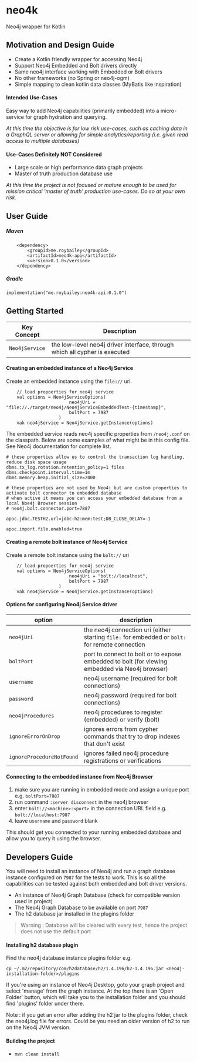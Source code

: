 # neo4k

Neo4j wrapper for Kotlin


## Motivation and Design Guide

* Create a Kotlin friendly wrapper for accessing Neo4j
* Support Neo4j Embedded and Bolt drivers directly
* Same neo4j interface working with Embedded or Bolt drivers
* No other frameworks (no Spring or neo4j-ogm)
* Simple mapping to clean kotlin data classes (MyBatis like inspiration)

#### Intended Use-Cases

Easy way to add Neo4j capabilities (primarily embedded) into a micro-service for graph hydration and querying. 

_At this time the objective is for low risk use-cases, such as caching data in a GraphQL server
or allowing for simple analytics/reporting (i.e. given read access to multiple databases)_

#### Use-Cases Definitely NOT Considered

* Large scale or high performance data graph projects
* Master of truth production database use

_At this time the project is not focused or mature enough to be used for mission critical
'master of truth' production use-cases.  Do so at your own risk._


## User Guide

##### Maven 

```
    <dependency>
        <groupId>me.roybailey</groupId>
        <artifactId>neo4k-api</artifactId>
        <version>0.1.0</version>
    </dependency>
```

##### Gradle 

`implementation("me.roybailey:neo4k-api:0.1.0")`


## Getting Started

Key Concept | Description
------------|------------
`Neo4jService` | the low-level neo4j driver interface, through which all cypher is executed

#### Creating an embedded instance of a Neo4j Service

Create an embedded instance using the `file://` uri.  

```
    // load propoerties for neo4j service
    val options = Neo4jServiceOptions(
                        neo4jUri = "file://./target/neo4j/Neo4jServiceEmbeddedTest-{timestamp}",
                        boltPort = 7987
                    )
    vak neo4jService = Neo4jService.getInstance(options)
```

The embedded service reads neo4j specific properties from `/neo4j.conf` on the classpath.
Below are some examples of what might be in this config file.  See Neo4j documentation for complete list.

```
# these properties allow us to control the transaction log handling, reduce disk space usage
dbms.tx_log.rotation.retention_policy=1 files
dbms.checkpoint.interval.time=1m
dbms.memory.heap.initial_size=2000

# these properties are not used by Neo4j but are custom properties to activate bolt connector to embedded database
# when active it means you can access your embedded database from a local Noe4j Browser session
# neo4j.bolt.connector.port=7887

apoc.jdbc.TESTH2.url=jdbc:h2:mem:test;DB_CLOSE_DELAY=-1

apoc.import.file.enabled=true
```

#### Creating a remote bolt instance of Neo4j Service

Create a remote bolt instance using the `bolt://` uri

```
    // load propoerties for neo4j service
    val options = Neo4jServiceOptions(
                        neo4jUri = "bolt://localhost",
                        boltPort = 7987
                    )
    vak neo4jService = Neo4jService.getInstance(options)
```

#### Options for configuring Neo4j Service driver

option | description
-------|------------
`neo4jUri` | the neo4j connection uri (either starting `file:` for embedded or `bolt:` for remote connection
`boltPort` | port to connect to bolt or to expose embedded to bolt (for viewing embedded via Neo4j browser)
`username` | neo4j username (required for bolt connections)
`password` | neo4j password (required for bolt connections)
`neo4jProcedures` | neo4j procedures to register (embedded) or verify (bolt)
`ignoreErrorOnDrop` | ignores errors from cypher commands that try to drop indexes that don't exist
`ignoreProcedureNotFound` | ignores failed neo4j procedure registrations or verifications

#### Connecting to the embedded instance from Neo4j Browser

1. make sure you are running in embedded mode and assign a unique port e.g. `boltPort=7987`
1. run command `:server disconnect` in the neo4j browser
1. enter `bolt://<machine>:<port>` in the connection URL field e.g. `bolt://localhost:7987`
1. leave `username` and `password` blank

This should get you connected to your running embedded database and allow you to query it using the browser. 


## Developers Guide

You will need to install an instance of Neo4j and run a graph database instance configured on `7987` for the tests to work.
This is so all the capabilities can be tested against both embedded and bolt driver versions.

* An instance of Neo4j Graph Database (check for compatible version used in project)
* The Neo4j Graph Database to be available on port `7987`  
* The h2 database jar installed in the plugins folder  

> Warning : Database will be cleared with every test, hence the project does not use the default port

#### Installing h2 database plugin

Find the neo4j database instance plugins folder e.g.

`cp ~/.m2/repository/com/h2database/h2/1.4.196/h2-1.4.196.jar <neo4j-installation-folder>/plugins` 

If you're using an instance of Neo4j Desktop, goto your graph project and select 'manage' from the graph instance.
At the top there is an 'Open Folder' button, which will take you to the installation folder and you should find 'plugins'
folder under there.

Note : if you get an error after adding the h2 jar to the plugins folder, check the neo4j.log file for errors.
Could be you need an older version of h2 to run on the Neo4j JVM version. 

#### Building the project

* `mvn clean install`





